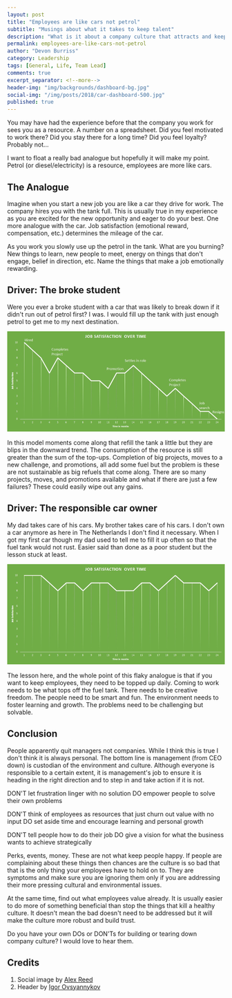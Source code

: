 ```yaml
---
layout: post
title: "Employees are like cars not petrol"
subtitle: "Musings about what it takes to keep talent"
description: "What is it about a company culture that attracts and keeps talent?"
permalink: employees-are-like-cars-not-petrol
author: "Devon Burriss"
category: Leadership
tags: [General, Life, Team Lead]
comments: true
excerpt_separator: <!--more-->
header-img: "img/backgrounds/dashboard-bg.jpg"
social-img: "/img/posts/2018/car-dashboard-500.jpg"
published: true
---
```

You may have had the experience before that the company you work for sees you as a resource. A number on a spreadsheet. Did you feel motivated to work there? Did you stay there for a long time? Did you feel loyalty? Probably not...

I want to float a really bad analogue but hopefully it will make my point. Petrol (or diesel/electricity) is a resource, employees are more like cars.

<!--more-->

## The Analogue

Imagine when you start a new job you are like a car they drive for work. The company hires you with the tank full. This is usually true in my experience as you are excited for the new opportunity and eager to do your best. One more analogue with the car. Job satisfaction (emotional reward, compensation, etc.) determines the mileage of the car.

As you work you slowly use up the petrol in the tank. What are you burning? New things to learn, new people to meet, energy on things that don't engage, belief in direction, etc. Name the things that make a job emotionally rewarding.

## Driver: The broke student

Were you ever a broke student with a car that was likely to break down if it didn't run out of petrol first? I was. I would fill up the tank with just enough petrol to get me to my next destination.

![Student tank trajectory](/img/posts/2018/student-tank.jpg)

In this model moments come along that refill the tank a little but they are blips in the downward trend. The consumption of the resource is still greater than the sum of the top-ups. Completion of big projects, moves to a new challenge, and promotions, all add some fuel but the problem is these are not sustainable as big refuels that come along. There are so many projects, moves, and promotions available and what if there are just a few failures? These could easily wipe out any gains.

## Driver: The responsible car owner

My dad takes care of his cars. My brother takes care of his cars. I don't own a car anymore as here in The Netherlands I don't find it necessary. When I got my first car though my dad used to tell me to fill it up often so that the fuel tank would not rust. Easier said than done as a poor student but the lesson stuck at least.

![Adult tank trajectory](/img/posts/2018/adult-tank.jpg)

The lesson here, and the whole point of this flaky analogue is that if you want to keep employees, they need to be topped up daily. Coming to work needs to be what tops off the fuel tank. There needs to be creative freedom. The people need to be smart and fun. The environment needs to foster learning and growth. The problems need to be challenging but solvable.

## Conclusion

People apparently quit managers not companies. While I think this is true I don't think it is always personal. The bottom line is management (from CEO down) is custodian of the environment and culture. Although everyone is responsible to a certain extent, it is management's job to ensure it is heading in the right direction and to step in and take action if it is not.

DON'T let frustration linger with no solution
DO empower people to solve their own problems

DON'T think of employees as resources that just churn out value with no input
DO set aside time and encourage learning and personal growth

DON'T tell people how to do their job
DO give a vision for what the business wants to achieve strategically

Perks, events, money. These are not what keep people happy. If people are complaining about these things then chances are the culture is so bad that that is the only thing your employees have to hold on to. They are symptoms and make sure you are ignoring them only if you are addressing their more pressing cultural and environmental issues.

At the same time, find out what employees value already. It is usually easier to do more of something beneficial than stop the things that kill a healthy culture. It doesn't mean the bad doesn't need to be addressed but it will make the culture more robust and build trust.

Do you have your own DOs or DON'Ts for building or tearing down company culture? I would love to hear them.

## Credits

1. Social image by [Alex Reed](https://unsplash.com/@alexread)
1. Header by [Igor Ovsyannykov](https://unsplash.com/@igorovsyannykov)